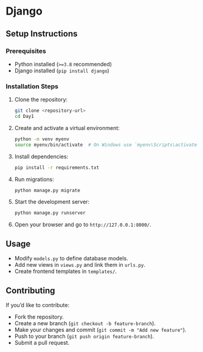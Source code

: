 # Django

## Setup Instructions

### Prerequisites
- Python installed (`>=3.8` recommended)
- Django installed (`pip install django`)

### Installation Steps
1. Clone the repository:
   ```sh
   git clone <repository-url>
   cd Day1
   ```
2. Create and activate a virtual environment:
   ```sh
   python -m venv myenv
   source myenv/bin/activate  # On Windows use `myenv\Scripts\activate`
   ```
3. Install dependencies:
   ```sh
   pip install -r requirements.txt
   ```
4. Run migrations:
   ```sh
   python manage.py migrate
   ```
5. Start the development server:
   ```sh
   python manage.py runserver
   ```
6. Open your browser and go to `http://127.0.0.1:8000/`.

## Usage
- Modify `models.py` to define database models.
- Add new views in `views.py` and link them in `urls.py`.
- Create frontend templates in `templates/`.

## Contributing
If you’d like to contribute:
- Fork the repository.
- Create a new branch (`git checkout -b feature-branch`).
- Make your changes and commit (`git commit -m "Add new feature"`).
- Push to your branch (`git push origin feature-branch`).
- Submit a pull request.
